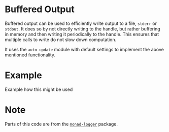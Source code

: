 # Buffered Output

Buffered output can be used to efficiently write output to a file, `stderr` or `stdout`. It does so
by not directly writing to the handle, but rather buffering in memory and then writing it
periodically to the handle. This ensures that multiple calls to write do not slow down computation.

It uses the `auto-update` module with default settings to implement the above mentioned
functionality.


# Example

Example how this might be used


# Note

Parts of this code are from the [`monad-logger`](https://github.com/snoyberg/monad-logger) package.
